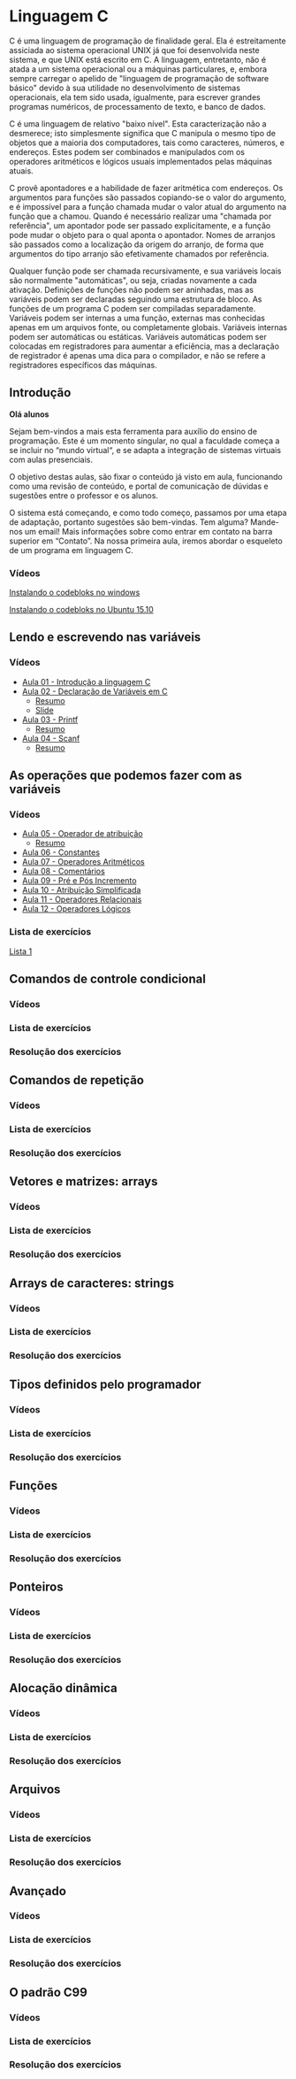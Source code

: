 # Linguagem C

C é uma linguagem de programação de finalidade geral. Ela é estreitamente assiciada ao sistema operacional UNIX já que foi desenvolvida neste sistema, e que UNIX está escrito em C. A linguagem, entretanto, não é atada a um sistema operacional ou a máquinas particulares, e, embora sempre carregar o apelido de "linguagem de programação de software básico" devido à sua utilidade no desenvolvimento de sistemas operacionais, ela tem sido usada, igualmente, para escrever grandes programas numéricos, de processamento de texto, e banco de dados.

C é uma linguagem de relativo "baixo nível". Esta caracterização não a desmerece; isto simplesmente significa que C manipula o mesmo tipo de objetos que a maioria dos computadores, tais como caracteres, números, e endereços. Estes podem ser combinados e manipulados com os operadores aritméticos e lógicos usuais implementados pelas máquinas atuais.

C provê apontadores e a habilidade de fazer aritmética com endereços. Os argumentos para funções são passados copiando-se o valor do argumento, e é impossível para a função chamada mudar o valor atual do argumento na função que a chamou. Quando é necessário realizar uma "chamada por referência", um apontador pode ser passado explicitamente, e a função pode mudar o objeto para o qual aponta o apontador. Nomes de arranjos são passados como a localização da origem do arranjo, de forma que argumentos do tipo arranjo são efetivamente chamados por referência.

Qualquer função pode ser chamada recursivamente, e sua variáveis locais são normalmente "automáticas", ou seja, criadas novamente a cada ativação. Definições de funções não podem ser aninhadas, mas as variáveis podem ser declaradas seguindo uma estrutura de bloco. As funções de um programa C podem ser compiladas separadamente. Variáveis podem ser internas a uma função, externas mas conhecidas apenas em um arquivos fonte, ou completamente globais. Variáveis internas podem ser automáticas ou estáticas. Variáveis automáticas podem ser colocadas em registradores para aumentar a eficiência, mas a declaração de registrador é apenas uma dica para o compilador, e não se refere a registradores específicos das máquinas.

## Introdução

**Olá alunos**

Sejam bem-vindos a mais esta ferramenta para auxílio do ensino de programação. Este é um momento singular, no qual a faculdade começa a se incluir no “mundo virtual“, e se adapta a integração de sistemas virtuais com aulas presenciais.

O objetivo destas aulas, são fixar o conteúdo já visto em aula, funcionando como uma revisão de conteúdo, e portal de comunicação de dúvidas e sugestões entre o professor e os alunos.

O sistema está começando, e como todo começo, passamos por uma etapa de adaptação, portanto sugestões são bem-vindas. Tem alguma? Mande-nos um email! Mais informações sobre como entrar em contato na barra superior em “Contato”.
Na nossa primeira aula, iremos abordar o esqueleto de um programa em linguagem C.

### Vídeos
[Instalando o codebloks no windows](https://www.youtube.com/watch?v=LfIS1YQcZTA)

[Instalando o codebloks no Ubuntu 15.10](https://www.youtube.com/watch?v=bfXN55utHPQ)

## Lendo e escrevendo nas variáveis

### Vídeos
* [Aula 01 - Introdução a linguagem C](https://www.youtube.com/watch?v=GiCt0Cwcp-U&list=PL8iN9FQ7_jt7pMKtbgoc0uUQjoJK-3dYu&index=1)
* [Aula 02 - Declaração de Variáveis em C](https://www.youtube.com/watch?v=q51cHsgRHU4&list=PL8iN9FQ7_jt7pMKtbgoc0uUQjoJK-3dYu&index=2)
  * [Resumo](./Resumos/01-lendoEscrendoNasVariaveis.md)
  * [Slide](https://programacaodescomplicada.files.wordpress.com/2012/05/aula2-variaveis-slides.pdf)
* [Aula 03 - Printf](https://www.youtube.com/watch?v=q51cHsgRHU4&list=PL8iN9FQ7_jt7pMKtbgoc0uUQjoJK-3dYu&index=2)
  * [Resumo](./Resumos/02-ComandoPrintf.md)
* [Aula 04 - Scanf](https://www.youtube.com/watch?v=q51cHsgRHU4&list=PL8iN9FQ7_jt7pMKtbgoc0uUQjoJK-3dYu&index=2)
  * [Resumo](./Resumos/03-comandoScanf.md)

## As operações que podemos fazer com as variáveis
### Vídeos
* [Aula 05 - Operador de atribuição](https://www.youtube.com/watch?v=q51cHsgRHU4&list=PL8iN9FQ7_jt7pMKtbgoc0uUQjoJK-3dYu&index=2)
  * [Resumo](./Resumos/04-operadoresDeAtribuicao.md)
* [Aula 06 - Constantes](https://www.youtube.com/watch?v=q51cHsgRHU4&list=PL8iN9FQ7_jt7pMKtbgoc0uUQjoJK-3dYu&index=2)
* [Aula 07 - Operadores Aritméticos](https://www.youtube.com/watch?v=q51cHsgRHU4&list=PL8iN9FQ7_jt7pMKtbgoc0uUQjoJK-3dYu&index=2)
* [Aula 08 - Comentários](https://www.youtube.com/watch?v=q51cHsgRHU4&list=PL8iN9FQ7_jt7pMKtbgoc0uUQjoJK-3dYu&index=2)
* [Aula 09 - Pré e Pós Incremento](https://www.youtube.com/watch?v=q51cHsgRHU4&list=PL8iN9FQ7_jt7pMKtbgoc0uUQjoJK-3dYu&index=2)
* [Aula 10 - Atribuição Simplificada](https://www.youtube.com/watch?v=q51cHsgRHU4&list=PL8iN9FQ7_jt7pMKtbgoc0uUQjoJK-3dYu&index=2)
* [Aula 11 - Operadores Relacionais](https://www.youtube.com/watch?v=q51cHsgRHU4&list=PL8iN9FQ7_jt7pMKtbgoc0uUQjoJK-3dYu&index=2)
* [Aula 12 - Operadores Lógicos](https://www.youtube.com/watch?v=q51cHsgRHU4&list=PL8iN9FQ7_jt7pMKtbgoc0uUQjoJK-3dYu&index=2)

### Lista de exercícios
[Lista 1](./Exercicios/01-lendoEscrendoNasVariaveis.md)

## Comandos de controle condicional
### Vídeos
### Lista de exercícios
### Resolução dos exercícios

## Comandos de repetição
### Vídeos
### Lista de exercícios
### Resolução dos exercícios

## Vetores e matrizes: arrays
### Vídeos
### Lista de exercícios
### Resolução dos exercícios

## Arrays de caracteres: strings
### Vídeos
### Lista de exercícios
### Resolução dos exercícios

## Tipos definidos pelo programador
### Vídeos
### Lista de exercícios
### Resolução dos exercícios

## Funções
### Vídeos
### Lista de exercícios
### Resolução dos exercícios

## Ponteiros
### Vídeos
### Lista de exercícios
### Resolução dos exercícios

## Alocação dinâmica
### Vídeos
### Lista de exercícios
### Resolução dos exercícios

## Arquivos
### Vídeos
### Lista de exercícios
### Resolução dos exercícios

## Avançado
### Vídeos
### Lista de exercícios
### Resolução dos exercícios

## O padrão C99
### Vídeos
### Lista de exercícios
### Resolução dos exercícios
